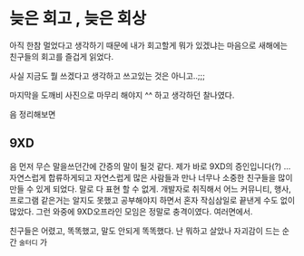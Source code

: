 # 늦은 회고 , 늦은 회상

아직 한참 멀었다고 생각하기 때문에 내가 회고할게 뭐가 있겠냐는 마음으로 새해에는 친구들의 회고를 즐겁게 읽었다.

사실 지금도 뭘 쓰겠다고 생각하고 쓰고있는 것은 아니고..;;; 

마지막을 도깨비 사진으로 마무리 해야지 ^^ 하고 생각하던 찰나였다.

음 정리해보면

## 9XD

음 먼저 무슨 말을쓰던간에 간증의 말이 될것 같다. 제가 바로 9XD의 증인입니다(?) … 자연스럽게 합류하게되고 자연스럽게 많은 사람들과 만나 너무나 소중한 친구들을 많이 만들 수 있게 되었다. 말로 다 표현 할 수 없게.  개발자로 취직해서 어느 커뮤니티, 행사, 프로그램 같은거는 알지도 못했고 공부해야지 하면서 혼자 작심삼일로 끝낸게 수도 없이 많았다. 그런 와중에 9XD오프라인 모임은 정말로 충격이였다. 여러면에서. 

친구들은 어렸고, 똑똑했고, 말도 안되게 똑똑했다. 난 뭐하고 살았나 자괴감이 드는 순간  `술터디` 가 








